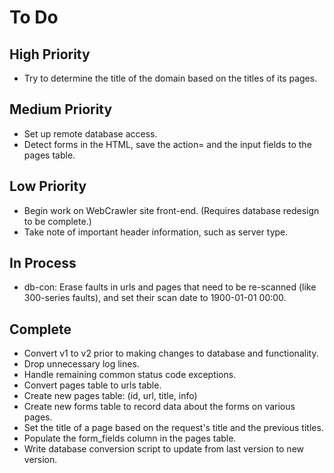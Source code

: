 # To Do

## High Priority
* Try to determine the title of the domain based on the titles of its pages.

## Medium Priority
* Set up remote database access.
* Detect forms in the HTML, save the action= and the input fields to the pages table.

## Low Priority
* Begin work on WebCrawler site front-end. (Requires database redesign to be complete.)
* Take note of important header information, such as server type.

## In Process
* db-con: Erase faults in urls and pages that need to be re-scanned (like 300-series faults), and set their scan date to 1900-01-01 00:00.

## Complete
* Convert v1 to v2 prior to making changes to database and functionality.
* Drop unnecessary log lines.
* Handle remaining common status code exceptions.
* Convert pages table to urls table.
* Create new pages table: (id, url, title, info)
* Create new forms table to record data about the forms on various pages.
* Set the title of a page based on the request's title and the previous titles.
* Populate the form_fields column in the pages table.
* Write database conversion script to update from last version to new version.
